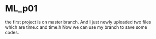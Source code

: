 # ML_p01
the first project is on master branch. And I just newly uploaded two files which are time.c and time.h
Now we can use my branch to save some codes. 
